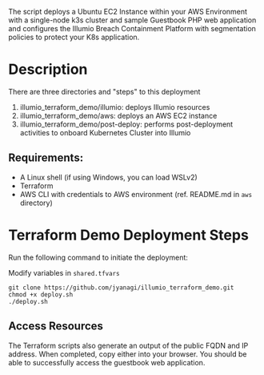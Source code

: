 The script deploys a Ubuntu EC2 Instance within your AWS Environment with a single-node k3s cluster and sample Guestbook PHP web application and configures the Illumio Breach Containment Platform with segmentation policies to protect your K8s application.

# Description

There are three directories and "steps" to this deployment
1) illumio_terraform_demo/illumio:      deploys Illumio resources
2) illumio_terraform_demo/aws:          deploys an AWS EC2 instance
3) illumio_terraform_demo/post-deploy:  performs post-deployment activities to onboard Kubernetes Cluster into Illumio

## Requirements: 
- A Linux shell (if using Windows, you can load WSLv2)
- Terraform
- AWS CLI with credentials to AWS environment (ref. README.md in `aws` directory)

# Terraform Demo Deployment Steps

Run the following command to initiate the deployment:

Modify variables in `shared.tfvars`

```
git clone https://github.com/jyanagi/illumio_terraform_demo.git
chmod +x deploy.sh
./deploy.sh
```

## Access Resources
The Terraform scripts also generate an output of the public FQDN and IP address. When completed, copy either into your browser. You should be able to successfully access the guestbook web application.
